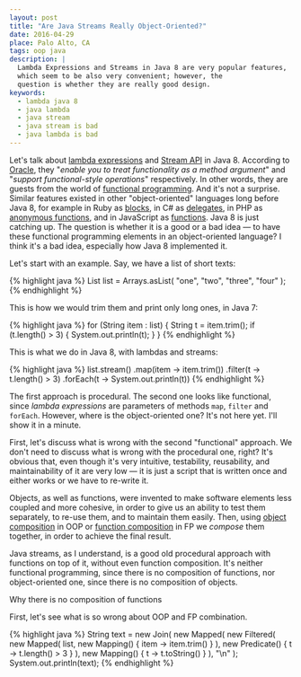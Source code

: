 ```yaml
---
layout: post
title: "Are Java Streams Really Object-Oriented?"
date: 2016-04-29
place: Palo Alto, CA
tags: oop java
description: |
  Lambda Expressions and Streams in Java 8 are very popular features,
  which seem to be also very convenient; however, the
  question is whether they are really good design.
keywords:
  - lambda java 8
  - java lambda
  - java stream
  - java stream is bad
  - java lambda is bad
---
```


Let's talk about [lambda expressions](https://docs.oracle.com/javase/tutorial/java/javaOO/lambdaexpressions.html)
and [Stream API](https://docs.oracle.com/javase/8/docs/api/java/util/stream/package-summary.html)
in Java 8.
According to [Oracle](http://www.oracle.com/technetwork/java/javase/8-whats-new-2157071.html),
they "_enable you to treat functionality as a method argument_"
and "_support functional-style operations_" respectively. In other words, they are
guests from the world of
[functional programming](https://en.wikipedia.org/wiki/Functional_programming).
And it's not a surprise. Similar features existed in other "object-oriented"
languages long before Java 8, for example
in Ruby as [blocks](http://ruby-doc.com/docs/ProgrammingRuby/html/tut_containers.html),
in C# as [delegates](https://msdn.microsoft.com/en-us/library/ms173171.aspx),
in PHP as [anonymous functions](http://php.net/manual/en/functions.anonymous.php),
and in JavaScript as [functions](https://developer.mozilla.org/en-US/docs/Web/JavaScript/Reference/Functions).
Java 8 is just catching up. The question is whether it is a good
or a bad idea &mdash; to have these functional programming elements in
an object-oriented language? I think it's a bad idea, especially how Java 8
implemented it.

<!--more-->

Let's start with an example. Say, we have a list of short texts:

{% highlight java %}
List<String> list = Arrays.asList(
  "one", "two", "three", "four"
);
{% endhighlight %}

This is how we would trim them and print only long ones, in Java 7:

{% highlight java %}
for (String item : list) {
  String t = item.trim();
  if (t.length() > 3) {
    System.out.println(t);
  }
}
{% endhighlight %}

This is what we do in Java 8, with lambdas and streams:

{% highlight java %}
list.stream()
  .map(item -> item.trim())
  .filter(t -> t.length() > 3)
  .forEach(t -> System.out.println(t))
{% endhighlight %}

The first approach is procedural. The second one looks like functional, since
_lambda expressions_ are parameters of methods `map`, `filter` and `forEach`.
However, where is the object-oriented one? It's not here yet.
I'll show it in a minute.

First, let's discuss what is wrong with the second "functional" approach. We don't
need to discuss what is wrong with the procedural one, right? It's
obvious that, even though it's very intuitive, testability, reusability,
and maintainability of it are very low &mdash; it is just a script that is written
once and either works or we have to re-write it.

Objects, as well as functions, were invented to make software elements
less coupled and more cohesive, in order to give us an ability to test
them separately, to re-use them, and to maintain them easily. Then,
using [object composition](https://en.wikipedia.org/wiki/Object_composition) in OOP or
[function composition](https://en.wikipedia.org/wiki/Function_composition_%28computer_science%29) in FP
we _compose_ them together, in order to achieve the final result.

Java streams, as I understand, is a good old procedural approach with functions
on top of it, without even function composition. It's neither functional
programming, since there is no composition of functions, nor object-oriented
one, since there is no composition of objects.

Why there is no composition of functions

First, let's see what is so wrong about
OOP and FP combination.


{% highlight java %}
String text = new Join(
  new Mapped(
    new Filtered(
      new Mapped(
        list,
        new Mapping() { item -> item.trim() }
      ),
      new Predicate() { t -> t.length() > 3 }
    ),
    new Mapping() { t -> t.toString() }
  ),
  "\n"
);
System.out.println(text);
{% endhighlight %}


